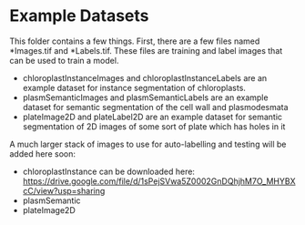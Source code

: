 # Example Datasets

This folder contains a few things. First, there are a few files named \*Images.tif and \*Labels.tif.
These files are training and label images that can be used to train a model.

- chloroplastInstanceImages and chloroplastInstanceLabels are an example dataset for instance segmentation of chloroplasts.
- plasmSemanticImages and plasmSemanticLabels are an example dataset for semantic segmentation of the cell wall and plasmodesmata
- plateImage2D and plateLabel2D are an example dataset for semantic segmentation of 2D images of some sort of plate which has holes in it

A much larger stack of images to use for auto-labelling and testing will be added here soon:
- chloroplastInstance can be downloaded here: https://drive.google.com/file/d/1sPejSVwa5Z0002GnDQhjhM7O_MHYBXcC/view?usp=sharing
- plasmSemantic
- plateImage2D
